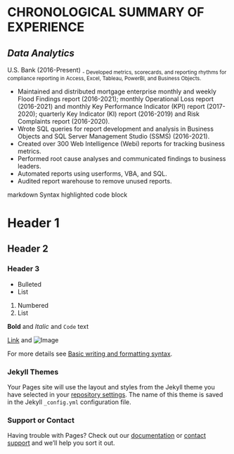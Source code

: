 # CHRONOLOGICAL SUMMARY OF EXPERIENCE


## _Data Analytics_
U.S. Bank (2016-Present)
 <sub>  - Developed metrics, scorecards, and reporting rhythms for compliance reporting in Access, Excel, Tableau, PowerBI, and Business Objects.</sub>
  - Maintained and distributed mortgage enterprise monthly and weekly Flood Findings report (2016-2021); monthly Operational Loss report (2016-2021) and monthly Key Performance Indicator (KPI) report (2017-2020); quarterly Key Indicator (KI) report (2016-2019) and Risk Complaints report (2016-2020).
  - Wrote SQL queries for report development and analysis in Business Objects and SQL Server Management Studio (SSMS) (2016-2021). 
  - Created over 300 Web Intelligence (Webi) reports for tracking business metrics. 
  - Performed root cause analyses and communicated findings to business leaders.
  - Automated reports using userforms, VBA, and SQL.
  - Audited report warehouse to remove unused reports. 
  



markdown
Syntax highlighted code block

# Header 1
## Header 2
### Header 3

- Bulleted
- List

1. Numbered
2. List

**Bold** and _Italic_ and `Code` text

[Link](url) and ![Image](src)

For more details see [Basic writing and formatting syntax](https://docs.github.com/en/github/writing-on-github/getting-started-with-writing-and-formatting-on-github/basic-writing-and-formatting-syntax).

### Jekyll Themes

Your Pages site will use the layout and styles from the Jekyll theme you have selected in your [repository settings](https://github.com/BrettMFoster/Prefessional-Resume/settings/pages). The name of this theme is saved in the Jekyll `_config.yml` configuration file.

### Support or Contact

Having trouble with Pages? Check out our [documentation](https://docs.github.com/categories/github-pages-basics/) or [contact support](https://support.github.com/contact) and we’ll help you sort it out.

